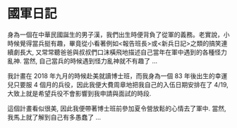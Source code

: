 # 國軍日記

身為一個在中華民國誕生的男子漢，我們出生時便背負了從軍的義務。老實說，小時候覺得當兵挺有趣，畢竟從小看著例如<報告班長>或<新兵日記>之類的搞笑連續劇長大, 又常常聽爸爸與叔叔們口沫橫飛地描述自己當年在軍中遇到的各種怪力亂神.
當然, 自己當兵的時候遇到怪力亂神就不有趣了 ...

我計畫在 2018 年九月的時候赴美就讀博士班，而我身為一個 83 年後出生的幸運兒只要服 4 個月的兵役，因此我便大費周章地把我自己的入伍日期安排在了 4/19, 大致上就是希望兵役不會影響到我申請與面試的時段.

這個計畫看似很美, 因此我便帶著博士班前參加夏令營放鬆的心情去了軍中. 當然,
我馬上就了解到自己有多愚蠢了 ...
